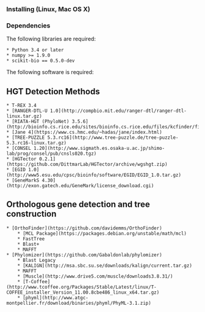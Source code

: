 ### Installing (Linux, Mac OS X)

### Dependencies

The following libraries are required:

	* Python 3.4 or later
	* numpy >= 1.9.0
	* scikit-bio == 0.5.0-dev

The following software is required:

## HGT Detection Methods

	* T-REX 3.4
	* [RANGER-DTL-U 1.0](http://compbio.mit.edu/ranger-dtl/ranger-dtl-linux.tar.gz)
	* [RIATA-HGT (PhyloNet) 3.5.6](http://bioinfo.cs.rice.edu/sites/bioinfo.cs.rice.edu/files/kcfinder/files/PhyloNet_3.5.6.jar)
	* [Jane 4](https://www.cs.hmc.edu/~hadas/jane/index.html)
	* [TREE-PUZZLE 5.3.rc16](http://www.tree-puzzle.de/tree-puzzle-5.3.rc16-linux.tar.gz)
	* [CONSEL 1.20](http://www.sigmath.es.osaka-u.ac.jp/shimo-lab/prog/consel/pub/cnsls020.tgz)
	* [HGTector 0.2.1](https://github.com/DittmarLab/HGTector/archive/wgshgt.zip)
	* [EGID 1.0](http://www5.esu.edu/cpsc/bioinfo/software/EGID/EGID_1.0.tar.gz)
	* [GeneMarkS 4.30](http://exon.gatech.edu/GeneMark/license_download.cgi)

## Orthologous gene detection and tree construction

	* [OrthoFinder](https://github.com/davidemms/OrthoFinder)
		* [MCL Package](https://packages.debian.org/unstable/math/mcl)
		* FastTree
		* Blast+
		* MAFFT
	* [Phylomizer](https://github.com/Gabaldonlab/phylomizer)
		* Blast Legacy
		* [KALIGN](http://msa.sbc.su.se/downloads/kalign/current.tar.gz)
		* MAFFT
		* [Muscle](http://www.drive5.com/muscle/downloads3.8.31/)
		* [T-Coffee](http://www.tcoffee.org/Packages/Stable/Latest/linux/T-COFFEE_installer_Version_11.00.8cbe486_linux_x64.tar.gz)
		* [phyml](http://www.atgc-montpellier.fr/download/binaries/phyml/PhyML-3.1.zip)
